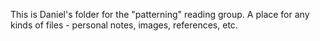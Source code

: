 This is Daniel's folder for the "patterning" reading group. A place for any kinds of files - personal notes, images, references, etc.
